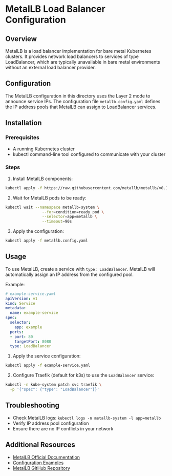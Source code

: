 # MetalLB Load Balancer Configuration

## Overview

MetalLB is a load balancer implementation for bare metal Kubernetes clusters. It provides network load balancers to services of type LoadBalancer, which are typically unavailable in bare metal environments without an external load balancer provider.

## Configuration

The MetalLB configuration in this directory uses the Layer 2 mode to announce service IPs. The configuration file `metallb.config.yaml` defines the IP address pools that MetalLB can assign to LoadBalancer services.

## Installation

### Prerequisites

- A running Kubernetes cluster
- kubectl command-line tool configured to communicate with your cluster

### Steps

1. Install MetalLB components:

```bash
kubectl apply -f https://raw.githubusercontent.com/metallb/metallb/v0.13.7/config/manifests/metallb-native.yaml
```

2. Wait for MetalLB pods to be ready:

```bash
kubectl wait --namespace metallb-system \
                --for=condition=ready pod \
                --selector=app=metallb \
                --timeout=90s
```

3. Apply the configuration:

```bash
kubectl apply -f metallb.config.yaml
```

## Usage

To use MetalLB, create a service with `type: LoadBalancer`. MetalLB will automatically assign an IP address from the configured pool.

Example:
```yaml
# example-service.yaml
apiVersion: v1
kind: Service
metadata:
  name: example-service
spec:
  selector:
    app: example
  ports:
  - port: 80
    targetPort: 8080
  type: LoadBalancer
```

1. Apply the service configuration:

```bash
kubectl apply -f example-service.yaml
```
2. Configure Traefik (default for k3s) to use the `LoadBalancer` service:

```bash
kubectl -n kube-system patch svc traefik \
  -p '{"spec": {"type": "LoadBalancer"}}'
```

## Troubleshooting

- Check MetalLB logs: `kubectl logs -n metallb-system -l app=metallb`
- Verify IP address pool configuration
- Ensure there are no IP conflicts in your network

## Additional Resources

- [MetalLB Official Documentation](https://metallb.universe.tf/)
- [Configuration Examples](https://metallb.universe.tf/configuration/)
- [MetalLB GitHub Repository](https://github.com/metallb/metallb)